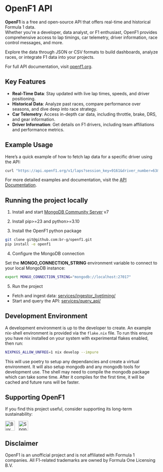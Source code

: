# OpenF1 API

**OpenF1** is a free and open-source API that offers real-time and historical Formula 1 data.<br />
Whether you're a developer, data analyst, or F1 enthusiast, OpenF1 provides comprehensive
access to lap timings, car telemetry, driver information, race control messages, and more.

Explore the data through JSON or CSV formats to build dashboards, analyze races, or
integrate F1 data into your projects.

For full API documentation, visit [openf1.org](https://openf1.org).

## Key Features

- **Real-Time Data**: Stay updated with live lap times, speeds, and driver positioning.
- **Historical Data**: Analyze past races, compare performance over seasons, and dive deep into race strategy.
- **Car Telemetry**: Access in-depth car data, including throttle, brake, DRS, and gear information.
- **Driver Information**: Get details on F1 drivers, including team affiliations and performance metrics.

## Example Usage

Here’s a quick example of how to fetch lap data for a specific driver using the API:

```bash
curl "https://api.openf1.org/v1/laps?session_key=9161&driver_number=63&lap_number=8"
```

For more detailed examples and documentation, visit the [API Documentation](https://openf1.org).

## Running the project locally

1. Install and start [MongoDB Community Server](https://www.mongodb.com/try/download/community) v7

2. Install pip>=23 and python>=3.10

3. Install the OpenF1 python package

```bash
git clone git@github.com:br-g/openf1.git
pip install -e openf1
```

4. Configure the MongoDB connection

Set the **MONGO_CONNECTION_STRING** environment variable to connect to your local MongoDB instance:

```bash
export MONGO_CONNECTION_STRING="mongodb://localhost:27017"
```

5. Run the project

- Fetch and ingest data: [services/ingestor_livetiming/](src/openf1/services/ingestor_livetiming/README.md)
- Start and query the API: [services/query_api/](src/openf1/services/query_api/README.md)

## Development Environment

A development environment is up to the developer to create. An example nix-shell
environment is provided via the `flake.nix` file. To run this ensure you have
nix installed on your system with experimental flakes enabled, then run:

```bash
NIXPKGS_ALLOW_UNFREE=1 nix develop --impure
```

This will use poetry to setup any dependancies and create a virtual environment.
It will also setup mongodb and any mongodb tools for development use. The shell
may need to compile the mongodb package which can take some time. After it
compiles for the first time, it will be cached and future runs will be faster.

## Supporting OpenF1

If you find this project useful, consider supporting its long-term sustainability:

<div>
  <a href="https://www.buymeacoffee.com/openf1" target="_blank" style="text-decoration:none; border:none;">
    <img src="https://storage.googleapis.com/openf1-public/images/bmec_button.png" alt="Buy Me A Coffee" height="32" style="border:none; vertical-align:middle;">
  </a>
  &nbsp;
  <a href="https://github.com/sponsors/br-g" style="text-decoration:none; border:none;">
    <img src="https://img.shields.io/badge/Sponsor-%E2%9D%A4-brightgreen" alt="Sponsor me" height="32" style="border:none; vertical-align:middle;">
  </a>
</div>

## Disclaimer

OpenF1 is an unofficial project and is not affiliated with Formula 1 companies.
All F1-related trademarks are owned by Formula One Licensing B.V.
